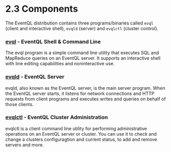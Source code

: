 2.3 Components
==============

The EventQL distribution contains three programs/binaries called `evql`
(client and interactive shell), `evqld` (server) and `evqlctl` (cluster control).


### [evql](./evql/) - EventQL Shell &amp; Command Line

The evql program is a simple command line utility that executes SQL and MapReduce
queries on an EventQL server. It supports an interactive shell with line editing
capabilities and noninteractive use.


### [evqld](./evqld/) - EventQL Server

evqld, also known as the EventQL server, is the main server program. When the
EventQL server starts, it listens for network connections and HTTP requests from
client programs and executes writes and queries on behalf of those clients.

### [evqlctl](./evqlctl/) - EventQL Cluster Administration

evqlctl is a client command line utility for performing administrative operations
on an EventQL server or cluster. You can use it to check and change a clusters
configuragtion and current status, to add and remove servers and more.



